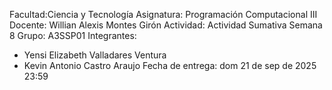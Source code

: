 Facultad:Ciencia y Tecnología
Asignatura: Programación Computacional III
Docente: Willian Alexis Montes Girón
Actividad: Actividad Sumativa Semana 8
Grupo: A3SSP01
Integrantes:
- Yensi Elizabeth Valladares Ventura
- Kevin Antonio Castro Araujo
Fecha de entrega: dom 21 de sep de 2025 23:59
